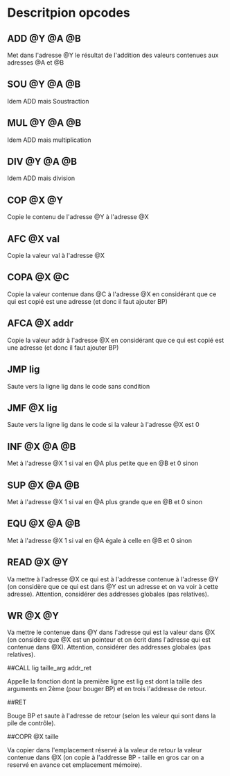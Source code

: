 # Descritpion opcodes



## ADD @Y @A @B 

Met dans l'adresse @Y le résultat de l'addition des valeurs contenues aux adresses @A et @B

## SOU @Y @A @B 

Idem ADD mais Soustraction

## MUL @Y @A @B 

Idem ADD mais multiplication

## DIV @Y @A @B 

Idem ADD mais division

## COP @X @Y

Copie le contenu de l'adresse @Y à l'adresse @X

## AFC @X val

Copie la valeur val à l'adresse @X

## COPA @X @C

Copie la valeur contenue dans @C à l'adresse @X en considérant que ce qui est copié est une adresse (et donc il faut ajouter BP)

## AFCA @X addr

Copie la valeur addr à l'adresse @X en considérant que ce qui est copié est une adresse (et donc il faut ajouter BP)

## JMP lig

Saute vers la ligne lig dans le code sans condition

## JMF @X lig

Saute vers la ligne lig dans le code si la valeur à l'adresse @X est 0

## INF @X @A @B

Met à l'adresse @X 1 si val en @A plus petite que en @B et 0 sinon

## SUP @X @A @B 

Met à l'adresse @X 1 si val en @A plus grande que en @B et 0 sinon

## EQU @X @A @B 

Met à l'adresse @X 1 si val en @A égale à celle en @B et 0 sinon

## READ @X @Y

Va mettre à l'adresse @X ce qui est à l'addresse contenue à l'adresse @Y (on considère que ce qui est dans @Y est un adresse et on va voir à cette adresse). Attention, considérer des addresses globales (pas relatives).

## WR @X @Y

Va mettre le contenue dans @Y dans l'adresse qui est la valeur dans @X (on considère que @X est un pointeur et on écrit dans l'adresse qui est contenue dans @X). Attention, considérer des addresses globales (pas relatives).

##CALL lig taille_arg addr_ret

Appelle la fonction dont la première ligne est lig est dont la taille des arguments en 2ème (pour bouger BP) et en trois l'addresse de retour.

##RET

Bouge BP et saute à l'adresse de retour (selon les valeur qui sont dans la pile de contrôle).

##COPR @X taille

Va copier dans l'emplacement réservé à la valeur de retour la valeur contenue dans @X (on copie à l'addresse BP - taille en gros car on a reservé en avance cet emplacement mémoire).

